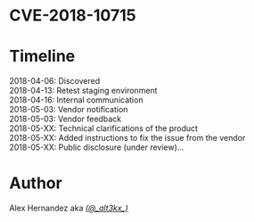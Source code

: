 # CVE-2018-10715

Timeline
================

2018-04-06: Discovered</br>
2018-04-13: Retest staging environment</br> 
2018-04-16: Internal communication</br>
2018-05-03: Vendor notification</br>
2018-05-03: Vendor feedback</br>
2018-05-XX: Technical clarifications of the product</br>
2018-05-XX: Added instructions to fix the issue from the vendor</br>
2018-05-XX: Public disclosure (under review)...<br/>

# Author
Alex Hernandez aka <em><a href="https://twitter.com/_alt3kx_" rel="nofollow">(@\_alt3kx\_)</a></em>
